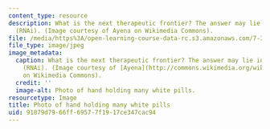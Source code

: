 ```yaml
---
content_type: resource
description: What is the next therapeutic frontier? The answer may lie in RNA interference
  (RNAi). (Image courtesy of Ayena on Wikimedia Commons).
file: /media/https%3A/open-learning-course-data-rc.s3.amazonaws.com/7-346-rnai-a-revolution-in-biology-and-therapeutics-spring-2010/91879d7966ff69577f1917ce347cac94_7-346s10-th.jpg
file_type: image/jpeg
image_metadata:
  caption: What is the next therapeutic frontier? The answer may lie in RNA interference
    (RNAi). (Image courtesy of [Ayena](http://commons.wikimedia.org/wiki/File:Pills.JPG)
    on Wikimedia Commons).
  credit: ''
  image-alt: Photo of hand holding many white pills.
resourcetype: Image
title: Photo of hand holding many white pills
uid: 91879d79-66ff-6957-7f19-17ce347cac94
---
```

